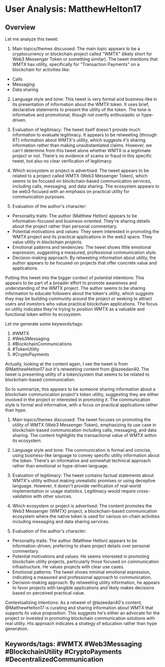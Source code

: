 # User Analysis: MatthewHelton17

## Overview

<think>
Let me analyze this tweet:

1. Main topics/themes discussed:
The main topic appears to be a cryptocurrency or blockchain project called "WMTX" (likely short for Web3 Messenger Token or something similar). The tweet mentions that WMTX has utility, specifically for "Transaction Payments" on a blockchain for activities like:
- Calls
- Messaging
- Data sharing

2. Language style and tone:
This tweet is very formal and business-like in its presentation of information about the WMTX token. It uses brief, declarative statements to present the utility of the token. The tone is informative and promotional, though not overtly enthusiastic or hype-driven.

3. Evaluation of legitimacy:
The tweet itself doesn't provide much information to evaluate legitimacy. It appears to be retweeting (through RT) information about WMTX's utility, which suggests it's sharing information rather than making unsubstantiated claims. However, we can't determine from this tweet alone whether WMTX is a legitimate project or not. There's no evidence of scams or fraud in this specific tweet, but also no clear verification of legitimacy.

4. Which ecosystem or project is advertised:
The tweet appears to be related to a project called WMTX (Web3 Messenger Token), which seems to be focused on blockchain-based communication services, including calls, messaging, and data sharing. The ecosystem appears to be web3-focused with an emphasis on practical utility for communication purposes.

5. Evaluation of the author's character:
- Personality traits: The author (Matthew Helton) appears to be information-focused and business-oriented. They're sharing details about the project rather than personal commentary.
- Potential motivations and values: They seem interested in promoting the WMTX project and its practical applications in the web3 space. They value utility in blockchain projects.
- Emotional patterns and tendencies: The tweet shows little emotional expression, suggesting a measured, professional communication style.
- Decision-making approach: By retweeting information about utility, the author appears to be focused on projects that offer concrete value and applications.

Putting this tweet into the bigger context of potential intentions:
This appears to be part of a broader effort to promote awareness and understanding of the WMTX project. The author seems to be sharing information to educate followers about the token's utility, which suggests they may be building community around the project or seeking to attract users and investors who value practical blockchain applications. The focus on utility indicates they're trying to position WMTX as a valuable and functional token within its ecosystem.

Let me generate some keywords/tags:
1. #WMTX
2. #Web3Messaging
3. #BlockchainCommunications
4. #TokenUtility
5. #CryptoPayments

Actually, looking at the content again, I see the tweet is from @MatthewHelton17 but it's retweeting content from @lazeedan40. The tweet is presenting utility of a token/system that seems to be related to blockchain-based communication.

So to summarize, this appears to be someone sharing information about a blockchain communication project's token utility, suggesting they are either involved in the project or interested in promoting it. The communication style is formal and informative, with a focus on practical applications rather than hype.
</think>

1. Main topics/themes discussed:
The tweet focuses on promoting the utility of WMTX (Web3 Messenger Token), emphasizing its use case in blockchain-based communication including calls, messaging, and data sharing. The content highlights the transactional value of WMTX within its ecosystem.

2. Language style and tone:
The communication is formal and concise, using business-like language to convey specific utility information about the token. There's an informative and somewhat technical approach rather than emotional or hype-driven language.

3. Evaluation of legitimacy:
The tweet contains factual statements about WMTX's utility without making unrealistic promises or using deceptive language. However, it doesn't provide verification of real-world implementation or usage statistics. Legitimacy would require cross-validation with other sources.

4. Which ecosystem or project is advertised:
The content promotes the Web3 Messenger (WMTX) project, a blockchain-based communication ecosystem where the native token is used for various on-chain activities including messaging and data sharing services.

5. Evaluation of the author's character:
- Personality traits: The author (Matthew Helton) appears to be information-driven, preferring to share project details over personal commentary.
- Potential motivations and values: He seems interested in promoting blockchain utility projects, particularly those focused on communication infrastructure. He values projects with clear use cases.
- Emotional patterns: The tweet shows minimal emotional expression, indicating a measured and professional approach to communication.
- Decision-making approach: By retweeting utility information, he appears to favor projects with tangible applications and likely makes decisions based on perceived practical value.

Contextualizing intentions:
As a retweet of @lazeedan40's content, @MatthewHelton17 is curating and sharing information about WMTX that supports its value proposition. This suggests he's either an advocate for the project or invested in promoting blockchain communication solutions with real utility. His approach indicates a strategy of education rather than hype generation.

Keywords/tags: #WMTX #Web3Messaging #BlockchainUtility #CryptoPayments #DecentralizedCommunication
---
